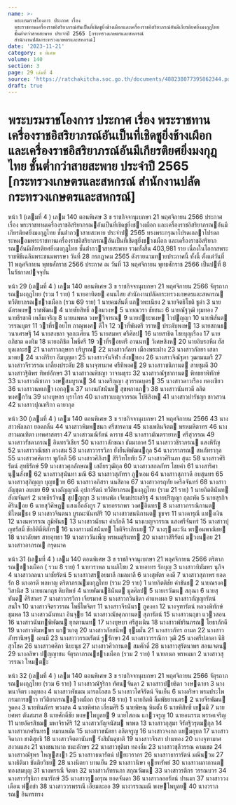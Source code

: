 ```yaml
---
name: >-
  พระบรมราชโองการ ประกาศ เรื่อง
  พระราชทานเครื่องราชอิสริยาภรณ์อันเป็นที่เชิดชูยิ่งช้างเผือกและเครื่องราชอิสริยาภรณ์อันมีเกียรติยศยิ่งมงกุฎไทย
  ชั้นต่ำกว่าสายสะพาย ประจำปี 2565 [กระทรวงเกษตรและสหกรณ์
  สำนักงานปลัดกระทรวงเกษตรและสหกรณ์]
date: '2023-11-21'
category: ข พิเศษ
volume: 140
section: 3
page: 29 เล่มที่ 4
source: 'https://ratchakitcha.soc.go.th/documents/488238077395862344.pdf'
draft: true
---
```


# พระบรมราชโองการ ประกาศ เรื่อง พระราชทานเครื่องราชอิสริยาภรณ์อันเป็นที่เชิดชูยิ่งช้างเผือกและเครื่องราชอิสริยาภรณ์อันมีเกียรติยศยิ่งมงกุฎไทย ชั้นต่ำกว่าสายสะพาย ประจำปี 2565 [กระทรวงเกษตรและสหกรณ์ สำนักงานปลัดกระทรวงเกษตรและสหกรณ์]

หน้า 1 (เลมที่ 4 ) เลม 140 ตอนพิเศษ 3 ข ราชกิจจานุเบกษา 21 พฤศจิกายน 2566 ประกาศ เรื่อง พระราชทานเครื่องราชอิสริยาภรณอันเป็นที่เชิดชูยิ่งชางเผือก และเครื่องราชอิสริยาภรณอันมีเกียรติยศยิ่งมงกุฎไทย ชั้นต่ํากวาสายสะพาย ประจําป 2565 ทรงพระกรุณาโปรดเกลาโปรดกระหมอมพระราชทานเครื่องราชอิสริยาภรณอันเป็นที่เชิดชูยิ่งชางเผือก และเครื่องราชอิสริยาภรณอันมีเกียรติยศยิ่งมงกุฎไทย ชั้นต่ํากวาสายสะพาย รวมทั้งสิ้น 403,981 ราย เนื่องในโอกาสพระราชพิธีเฉลิมพระชนมพรรษา วันที่ 28 กรกฎาคม 2565 ดังรายนามทายประกาศนี้ ทั้งนี้ ตั้งแต่วันที่ 11 พฤศจิกายน พุทธศักราช 2566 ประกาศ ณ วันที่ 13 พฤศจิกายน พุทธศักราช 2566 เป็นปที่ 8 ในรัชกาลปจจุบัน

หน้า 29 (เลมที่ 4 ) เลม 140 ตอนพิเศษ 3 ข ราชกิจจานุเบกษา 21 พฤศจิกายน 2566 จัตุรถาภรณมงกุฎไทย (รวม 1 ราย) 1 นายอาทิตย อนนไสย สํานักงานปลัดกระทรวงเกษตรและสหกรณ ทวีติยาภรณชางเผือก (รวม 69 ราย) 1 นายคมสันติ์ แกวพะเนียง 2 นายจิตธิโชติ ชูดํา 3 นายฉัตรพงษ ราชพัฒน 4 นายชัยสิทธิ์ ลอมวงษ 5 นายณวรา ชัยชนะ 6 นายณัฐวุฒิ ทุมทอง 7 นายธีรชาติ เหล็มเจริญ 8 นายนพพล วงษวิจารณ 9 นายปยะพงษ ไวปญญา 10 นายพิสันต วรรณบุตร 11 วาที่รอยโท ภาณุพงศ ดีใจ 12 วาที่พันตรี วราห ประดับพงษ 13 นายสกนธ วนาเศรษฐี 14 นายสงขลา จุลกะเศียน 15 นายสมพร ศรีศิลป 16 นายสาธิต ไชยบุญเรือง 17 นายอภิชาต คงทิม 18 นายอภิชิต โพธิ์ศรี 19 วาที่รอยตรี อานนท วิเศษสิงห 20 นายอิบรอหีม ฮัสบุลเลาะฮ 21 นางสาวกฤษยา บริบูรณ 22 นางสาวกัลยา เมืองพระฝาง 23 นางสาวกัลยา เสลามาตย 24 นางกิริยา อิ่มบุญตา 25 นางสาวจันจิฬา สังขทอง 26 นางสาวจิณัฐตา วุฒามนตรี 27 นางสาวจีรวรรณ เกลี้ยงประดับ 28 นางจุฑามาศ ศรีทิพงศ 29 นางสาวชนิกานต สายชุมดี 30 นางสาวฐิติพร ทิพย์อักษร 31 นางสาวณพิชญา วาจามธุระ 32 นางสาวณัฐชากานต พิทธยาพิทักษ์ 33 นางสาวณิชาภา วงษสมบูรณ 34 นางดริญญา สุวรรณบุตร 35 นางสาวดาวเรือง ทองเชียว 36 นางสาวนพเกา เอกอุน 37 นางนภัสนันท สุขพกาแกว 38 นางสาวนันทวดี ลลิตพงศกวิน 39 นางบุษกร บุราไกร 40 นางสาวเบญจวรรณ โปธิสิงห 41 นางสาวปารัชญา ชาวสวน 42 นางสาวปุณฑริกา ฉายากุล

หน้า 30 (เลมที่ 4 ) เลม 140 ตอนพิเศษ 3 ข ราชกิจจานุเบกษา 21 พฤศจิกายน 2566 43 นางสาวพัลลภา ยอดกลิ่น 44 นางสาวพิมพชนก ศรีสารคาม 45 นางเพลินจิตต พรหมหิตาทร 46 นางสาวมณฑิตา เทพศาสตรา 47 นางสาวมณีรัตน์ ดาราช 48 นางสาวมัณตรายาห ศรีสุวรรณ 49 นางสาวรัชดาภรณ อินทรวิเชียร 50 นางสาวลักขณา ธัมมากาศ 51 นางสาววชิราภรณ แสงหิรัญ 52 นางสาววณิชชา ดวงสม 53 นางสาววรรวิภา ยั่งยืนพิพัฒนกุล 54 นางวราภรณ สหภัทรากุล 55 นางสาวศศิดารา พูภักดี 56 นางสาวศิภิงร สิริวิทโยทัย 57 นางสาวศิรินภา สุนะ 58 นางสาวศิริรัตน์ สุทธิรักษ์ 59 นางสาวศุภลักษณ เสถียรวุฒิกุล 60 นางสาวสกลภัทร ไชยคํา 61 นางสาริศา นุนสังข 62 นางสาวสุนันทา มณี 63 นางสาวสุภัทรา ภูหอม 64 นางสาวสุภาวดี อบสุนทร 65 นางสาวสุภิญญา บุญชวย 66 นางสาวอภิสรา นนสีลาด 67 นางสาวอรฤทัย เครือจันทร์ 68 นางสาวอัญชุตา อบเชย 69 นางอัญญาณี อุปการัตน์ ทวีติยาภรณมงกุฎไทย (รวม 21 ราย) 1 นายกิตตินันท สังฆจันทร์ 2 นายธีรวัจน สุปญญา 3 นายนพัด เจียมประเสริฐ 4 นายปริญญา กุละพัด 5 นายสุรกิจ ศิรินอย 6 นายสุวิศิษฏ แสงเอื้ออังกูร 7 นายอรรถพร วงศอินทร 8 นางสาวกรรณิกานต ทิใหมธง 9 นางสาวจินตนา บูรณะนันทสิริ 10 นางสาวชนนิกานต ชูขจร 11 นางดารุณี แทงเงิน 12 นางนพวรรณ ภูมิพันธ 13 นางสาวนัยนา คําภักดี 14 นางเบญจวรรณ แสงศรีจันทร์ 15 นางสาวปุญชรัสมิ์ ชัยกิติติ์พิภัทร 16 นางสาวมนัสนันท โชติจิราภิรมย 17 นางรุงตะวัน พรอมพาณิชย 18 นางวลัยพร สายอุทธา 19 นางสาววันเพ็ญ พรหมสุรินทร 20 นางสาวสิริรัตน์ มวงนอย 21 นางสาวอาภรณ กรุดนาค

หน้า 31 (เลมที่ 4 ) เลม 140 ตอนพิเศษ 3 ข ราชกิจจานุเบกษา 21 พฤศจิกายน 2566 ตริตาภรณชางเผือก ( รวม 8 ราย) 1 นายวราพล นามภิไชย 2 นายอาทร รักบุญ 3 นางสาวทิฆัมพร นุกิจ 4 นางสาวลลนา นาชัยรัตน์ 5 นางสาวสรอยมาลี กมลมาลี 6 นางสุพัตร คงดี 7 นางสาวสุภาพร ยอดรัก 8 นางอรดี พลหาญ ตริตาภรณมงกุฎไทย (รวม 29 ราย) 1 นายกิตติชัย คําขันธ 2 นายณรงค วิสานิส 3 นายธณกฤช ดิบทิพย์ 4 นายพัฒนธินันต มูลศิลป 5 นายเรวัฒน สกุณา 6 นายสุทันต ศิริสาคร 7 นางสาวกรวิกา เจียรมาศ 8 นางสาวกวินธิดา คําแหงผล 9 นางสาวกัญญารัตน์ สนใจ 10 นางสาวจิตรวรรณ โพธิ์ไพจิตร 11 นางสาวจีรนันร ภูคงคา 12 นางจุฑารัตน์ หลวงพิทักษ์ชุมพล 13 นางสาวฉันทนา อินจุย 14 นางสาวณัชศุภกานต สุภารัตน์ 15 นางสาวนฤชา แววสอน 16 นางสาวนันทพิพัฒน ยุกตานนท 17 นางบุษบา ศรีสูงเนิน 18 นางสาวพัชรินภรณ โยธาภักดี 19 นางสาวพิมพพร แกวเกตุ 20 นางสาวภักชนิพ ชุมมั่น 21 นางสาวภัทร ถามล 22 นางสาวภัทรานิษฐ งอนมี 23 นางสาววรรณรัตน์ รูรักษา 24 นางสาววรรณิกา วุฒิ 25 นางศรีปภาดา นิธิสุวโชค 26 นางสาวศศิภา นิยะนุช 27 นางสาวศิวกานต สมศักดิ์ 28 นางสาวสุรัตนาพร สอนเจตน 29 นางอลิษา ปญญาชน จัตุรถาภรณชางเผือก (รวม 2 ราย) 1 นายกนก พรหมมา 2 นางสาวสุวรรณา ใหมตะ

หน้า 32 (เลมที่ 4 ) เลม 140 ตอนพิเศษ 3 ข ราชกิจจานุเบกษา 21 พฤศจิกายน 2566 จัตุรถาภรณมงกุฎไทย (รวม 6 ราย) 1 นางสาวณัฐริกา ทัศนจันดา 2 นางสาวปยธิดา วงษฉายา 3 นางพนาจิตร เกตุทอง 4 นางสาวพัชมณ มารถโอสถ 5 นางสาวโศจิรัตน์ จีนเย็น 6 นางอริษา พรมประไพ กรมการขาว ทวีติยาภรณชางเผือก (รวม 48 ราย) 1 นายกิตติ ลิ้มพัธยาเนตร 2 นายจีรพัฒน จูดคง 3 นายทินภัทร พวงสด 4 นายพิศาล เอี่ยมศิริ 5 นายพิษณุ หินตั้ง 6 นายพิสิทธิ์ เขมมี 7 นายยศพร ตันสมรส 8 นายศักดิ์ชัย พงษไพบูลย 9 นายโสภณ แกวจรูญ 10 นายอนรรฆ พรรคเจริญ 11 นายอัครสิชฌ มหาจิราศิริ 12 นางสาวกัญจนัสม พาพล 13 นางสาวกุสุมา จิรัตฐิวรุตมกุล 14 นางสาวเกศรินทร หมานหมัด 15 นางสาวขนัตยา ลลิตจรูญ 16 นางสาวจงกล แยมอุบล 17 นางสาวจิดาภา ชาติสุทธิ 18 นางสาวจิตตานันท รังสิมันตุชาติ 19 นางสาวจิรสา ปานทอง 20 นางจุฑามาศ สงวนแสง 21 นางชนานาถ ชนะอักษร 22 นางสาวชุติมา ทองลิ่ม 23 นางสาวชุลีวรรณ คามเขต 24 นางสาวณัฐพร ใหญสงา 25 นางสาวธนารัตน์ ปยะวรากร 26 นางสาวธารารัตน์ มณีนวม 27 นางธิติมา ขันติยวิชย 28 นางนิตยา บานเย็น 29 นางสาวนิษา คุยทรัพย์ 30 นางสาวผกากานต ทองสมบุญ 31 นางพรรณี จิตตา 32 นางสาวภัทรนภา สกุณวัฒน 33 นางสาวรติกร วรรณบวร 34 นางสาวรัฐธิภา ธนารักษ์ 35 นางสาวรุงอรุณ ยอดจันดา 36 นางสาวลออรัตน์ ปานมา 37 นางสาววงเดือน ฟกขํา 38 นางสาววรพรรณี เอี่ยมละออ 39 นางวรรณมณี พงษไพบูลย 40 นางวราภรณ อินทรทรง
